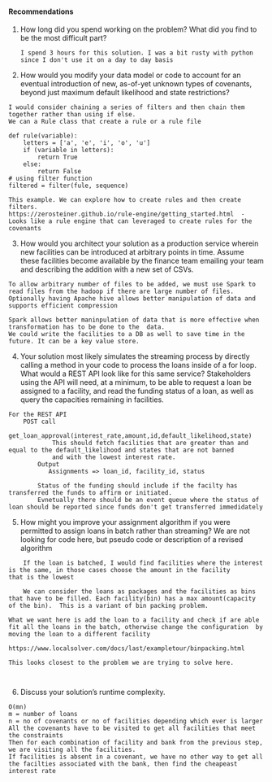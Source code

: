 #### Recommendations

1. How long did you spend working on the problem? What did you find to be the most
difficult part?

    ```I spend 3 hours for this solution. I was a bit rusty with python since I don't use it on a day to day basis```

2. How would you modify your data model or code to account for an eventual introduction
of new, as-of-yet unknown types of covenants, beyond just maximum default likelihood
and state restrictions?
```
I would consider chaining a series of filters and then chain them together rather than using if else.
We can a Rule class that create a rule or a rule file

def rule(variable):
    letters = ['a', 'e', 'i', 'o', 'u']
    if (variable in letters):
        return True
    else:
        return False
# using filter function
filtered = filter(fule, sequence)

This example. We can explore how to create rules and then create filters.
https://zerosteiner.github.io/rule-engine/getting_started.html  - Looks like a rule engine that can leveraged to create rules for the covenants
```

3. How would you architect your solution as a production service wherein new facilities can
be introduced at arbitrary points in time. Assume these facilities become available by the
finance team emailing your team and describing the addition with a new set of CSVs.
```
To allow arbitrary number of files to be added, we must use Spark to read files from the hadoop if there are large number of files. Optionally having Apache hive allows better manipulation of data and supports efficient compression

Spark allows better maninpulation of data that is more effective when transformation has to be done to the  data.
We could write the facilities to a DB as well to save time in the future. It can be a key value store.
```
4. Your solution most likely simulates the streaming process by directly calling a method in
your code to process the loans inside of a for loop. What would a REST API look like for
this same service? Stakeholders using the API will need, at a minimum, to be able to
request a loan be assigned to a facility, and read the funding status of a loan, as well as
query the capacities remaining in facilities.
```
For the REST API 
    POST call 
        get_loan_approval(interest_rate,amount,id,default_likelihood,state)
            This should fetch facilities that are greater than and equal to the default_likelihood and states that are not banned
            and with the lowest interest rate.
        Output 
           Assignments => loan_id, facility_id, status
        
        Status of the funding should include if the facilty has transferred the funds to affirm or initiated.
        Evnetually there should be an event queue where the status of loan should be reported since funds don't get transferred immedidately  
```

5. How might you improve your assignment algorithm if you were permitted to assign loans
in batch rather than streaming? We are not looking for code here, but pseudo code or
description of a revised algorithm
```
    If the loan is batched, I would find facilities where the interest is the same, in those cases choose the amount in the facility 
that is the lowest
        
    We can consider the loans as packages and the facilities as bins that have to be filled. Each facility(bin) has a max amount(capacity of the bin).  This is a variant of bin packing problem.

What we want here is add the loan to a facility and check if are able fit all the loans in the batch, otherwise change the configuration  by moving the loan to a different facility

https://www.localsolver.com/docs/last/exampletour/binpacking.html

This looks closest to the problem we are trying to solve here.

            
```
6. Discuss your solution’s runtime complexity.
```
O(mn)
m = number of loans
n = no of covenants or no of facilities depending which ever is larger
All the covenants have to be visited to get all facilities that meet the constraints
Then for each combination of facility and bank from the previous step, we are visiting all the facilities.
If facilities is absent in a covenant, we have no other way to get all the facilties associated with the bank, then find the cheapeast interest rate
```
```